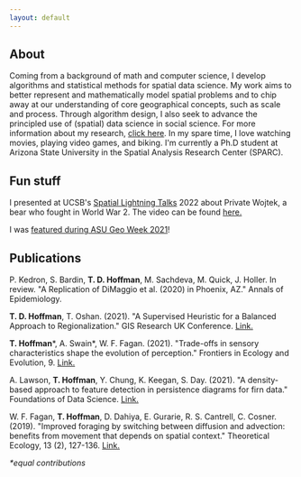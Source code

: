 ```yaml
---
layout: default
---
```


## About
Coming from a background of math and computer science, I develop algorithms and statistical methods for spatial data science. My work aims to better represent and mathematically model spatial problems and to chip away at our understanding of core geographical concepts, such as scale and process. Through algorithm design, I also seek to advance the principled use of (spatial) data science in social science. For more information about my research, [click here](https://tdhoffman.com/research). In my spare time, I love watching movies, playing video games, and biking. I'm currently a Ph.D student at Arizona State University in the Spatial Analysis Research Center (SPARC). 

## Fun stuff
I presented at UCSB's [Spatial Lightning Talks](http://spatial.ucsb.edu/2022/2022-lightning-talks/) 2022 about Private Wojtek, a bear who fought in World War 2. The video can be found [here.](https://www.youtube.com/watch?v=5nzB82EoGfk)

I was [featured during ASU Geo Week 2021](https://www.instagram.com/p/CWdsyo5v3We/?utm_medium=copy_link)!

<!--I love From Software games and have gotten 100% game completion in Sekiro: Shadows Die Twice! ![Sekiro: Shadows Die Twice](assets/img/sekiro-100.png).-->

## Publications
P. Kedron, S. Bardin, **T. D. Hoffman**, M. Sachdeva, M. Quick, J. Holler. In review. "A Replication of DiMaggio et al. (2020) in Phoenix, AZ." Annals of Epidemiology.

**T. D. Hoffman**, T. Oshan. (2021). "A Supervised Heuristic for a Balanced Approach to Regionalization." GIS Research UK Conference. [Link.](https://doi.org/10.5281/zenodo.4670015)

**T. Hoffman**\*, A. Swain\*, W. F. Fagan. (2021). "Trade-offs in sensory characteristics shape the evolution of perception." Frontiers in Ecology and Evolution, 9. [Link.](https://doi.org/10.3389/fevo.2021.698041)

A. Lawson, **T. Hoffman**, Y. Chung, K. Keegan, S. Day. (2021). "A density-based approach to feature detection in persistence diagrams for firn data." Foundations of Data Science. [Link.](http://dx.doi.org/10.3934/fods.2021012)

W. F. Fagan, **T. Hoffman**, D. Dahiya, E. Gurarie, R. S. Cantrell, C. Cosner. (2019). "Improved foraging by switching between diffusion and advection: benefits from movement that depends on spatial context." Theoretical Ecology, 13 (2), 127-136. [Link.](https://doi.org/10.1007/s12080-019-00434-w)
		
*\*equal contributions*
